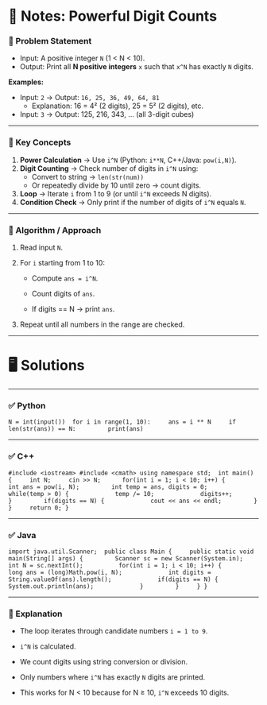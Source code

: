 # 📘 Notes: Powerful Digit Counts

### 🔹 Problem Statement

- Input: A positive integer `N` (1 < N < 10).
- Output: Print all **N positive integers** `x` such that `x^N` has exactly `N` digits.

**Examples:**

- Input: `2` → Output: `16, 25, 36, 49, 64, 81`
    - Explanation: 16 = 4² (2 digits), 25 = 5² (2 digits), etc.
- Input: `3` → Output: 125, 216, 343, … (all 3-digit cubes)

---

### 🔹 Key Concepts

1. **Power Calculation** → Use `i^N` (Python: `i**N`, C++/Java: `pow(i,N)`).
2. **Digit Counting** → Check number of digits in `i^N` using:
    - Convert to string → `len(str(num))`
    - Or repeatedly divide by 10 until zero → count digits.
3. **Loop** → Iterate `i` from 1 to 9 (or until `i^N` exceeds N digits).
4. **Condition Check** → Only print if the number of digits of `i^N` equals `N`.

---

### 🔹 Algorithm / Approach

1. Read input `N`.
2. For `i` starting from 1 to 10:
    - Compute `ans = i^N`.
        
    - Count digits of `ans`.
        
    - If digits == N → print `ans`.
        
3. Repeat until all numbers in the range are checked.
    

---

# 🖥 Solutions

---

### ✅ Python

`N = int(input())  for i in range(1, 10):     ans = i ** N     if len(str(ans)) == N:         print(ans)`

---

### ✅ C++

`#include <iostream> #include <cmath> using namespace std;  int main() {     int N;     cin >> N;      for(int i = 1; i < 10; i++) {         int ans = pow(i, N);         int temp = ans, digits = 0;         while(temp > 0) {             temp /= 10;             digits++;         }         if(digits == N) {             cout << ans << endl;         }     }     return 0; }`

---

### ✅ Java

`import java.util.Scanner;  public class Main {     public static void main(String[] args) {         Scanner sc = new Scanner(System.in);         int N = sc.nextInt();          for(int i = 1; i < 10; i++) {             long ans = (long)Math.pow(i, N);             int digits = String.valueOf(ans).length();             if(digits == N) {                 System.out.println(ans);             }         }     } }`

---

### 🔹 Explanation

- The loop iterates through candidate numbers `i = 1 to 9`.
    
- `i^N` is calculated.
    
- We count digits using string conversion or division.
    
- Only numbers where `i^N` has exactly `N` digits are printed.
    
- This works for N < 10 because for N ≥ 10, `i^N` exceeds 10 digits.